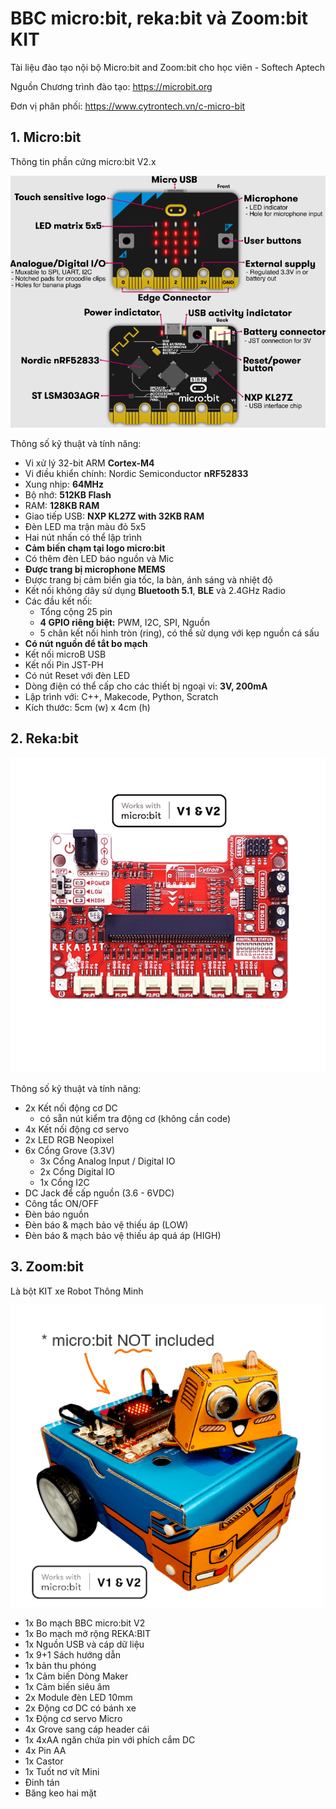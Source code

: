 # BBC micro:bit, reka:bit và Zoom:bit KIT

Tài liệu đào tạo nội bộ Micro:bit and Zoom:bit cho học viên - Softech Aptech

Nguồn Chương trình đào tạo: <https://microbit.org>

Đơn vị phân phối: <https://www.cytrontech.vn/c-micro-bit>

## 1. Micro:bit

Thông tin phần cứng micro:bit V2.x

![micro-bit](static/microbit.png)

Thông số kỹ thuật và tính năng:

*   Vi xử lý 32-bit ARM **Cortex-M4**
*   Vi điều khiển chính: Nordic Semiconductor **nRF52833**
*   Xung nhịp: **64MHz**
*   Bộ nhớ: **512KB Flash**
*   RAM: **128KB RAM**
*   Giao tiếp USB: **NXP KL27Z with 32KB RAM**
*   Đèn LED ma trận màu đỏ 5x5
*   Hai nút nhấn có thể lập trình
*   **Cảm biến chạm tại logo micro:bit** 
*   Có thêm đèn LED báo nguồn và Mic
*   **Được trang bị microphone MEMS**
*   Được trang bị cảm biến gia tốc, la bàn, ánh sáng và nhiệt độ 
*   Kết nối không dây sử dụng **Bluetooth 5.1**, **BLE** và 2.4GHz Radio
*   Các đầu kết nối:
    *   Tổng cộng 25 pin
    *   **4 GPIO riêng biệt:** PWM, I2C, SPI, Nguồn
    *   5 chân kết nối hình tròn (ring), có thể sử dụng với kẹp nguồn cá sấu
*   **Có nút nguồn để tắt bo mạch**
*   Kết nối microB USB
*   Kết nối Pin JST-PH
*   Có nút Reset với đèn LED
*   Dòng điện có thể cấp cho các thiết bị ngoại vi: **3V, 200mA**
*   Lập trình với: C++, Makecode, Python, Scratch
*   Kích thước: 5cm (w) x 4cm (h)


## 2. Reka:bit

![reka](static/rekabit.png)

Thông số kỹ thuật và tính năng:

*   2x Kết nối động cơ DC
    *   có sẵn nút kiểm tra động cơ (không cần code)
*   4x Kết nối động cơ servo
*   2x LED RGB Neopixel
*   6x Cổng Grove (3.3V)
    *   3x Cổng Analog Input / Digital IO
    *   2x Cổng Digital IO
    *   1x Cổng I2C 
*   DC Jack để cấp nguồn (3.6 - 6VDC)
*   Công tắc ON/OFF
*   Đèn báo nguồn
*   Đèn báo & mạch bảo vệ thiếu áp (LOW) 
*   Đèn báo & mạch bảo vệ thiếu áp quá áp (HIGH)

## 3. Zoom:bit

Là bột KIT xe Robot Thông Minh

![zoom-bit](static/zoom-bit.png)

*   1x Bo mạch BBC micro:bit V2
*   1x Bo mạch mở rộng REKA:BIT 
*   1x Nguồn USB và cáp dữ liệu
*   1x 9+1 Sách hướng dẫn 
*   1x bản thu phóng
*   1x Cảm biến Dòng Maker 
*   1x Cảm biến siêu âm 
*   2x Module đèn LED 10mm 
*   2x Động cơ DC có bánh xe
*   1x Động cơ servo Micro
*   4x Grove sang cáp header cái
*   1x 4xAA ngăn chứa pin với phích cắm DC 
*   4x Pin AA
*   1x Castor
*   1x Tuốt nơ vít Mini
*   Đinh tán
*   Băng keo hai mặt